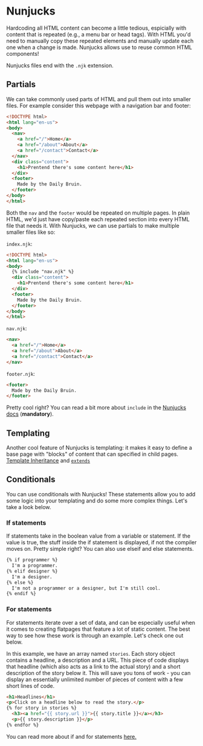 # Nunjucks
Hardcoding all HTML content can become a little tedious, espicially with content that is repeated (e.g., a menu bar or head tags). With HTML you'd need to manually copy these repeated elements and manually update each one when a change is made. Nunjucks allows use to reuse common HTML components!

Nunjucks files end with the `.njk` extension.

## Partials
We can take commonly used parts of HTML and pull them out into smaller files. For example consider this webpage with a navigation bar and footer:

```html
<!DOCTYPE html>
<html lang="en-us">
<body>
  <nav>
    <a href="/">Home</a>
    <a href="/about">About</a>
    <a href="/contact">Contact</a>
  </nav>
  <div class="content">
    <h1>Prentend there's some content here</h1>
  </div>
  <footer>
    Made by the Daily Bruin. 
  </footer>
</body>
</html>
```

Both the `nav` and the `footer` would be repeated on multiple pages. In plain HTML, we'd just have copy/paste each repeated section into every HTML file that needs it. With Nunjucks, we can use partials to make multiple smaller files like so:

`index.njk`:
```html
<!DOCTYPE html>
<html lang="en-us">
<body>
  {% include "nav.njk" %}
  <div class="content">
    <h1>Prentend there's some content here</h1>
  </div>
  <footer>
    Made by the Daily Bruin. 
  </footer>
</body>
</html>
```

`nav.njk`:
```html
<nav>
  <a href="/">Home</a>
  <a href="/about">About</a>
  <a href="/contact">Contact</a>
</nav>
```

`footer.njk`:
```html
<footer>
  Made by the Daily Bruin. 
</footer>
```

Pretty cool right? You can read a bit more about `include` in the [Nunjucks docs](https://mozilla.github.io/nunjucks/templating.html#include) (**mandatory**).

## Templating
Another cool feature of Nunjucks is templating: it makes it easy to define a base page with "blocks" of content that can specified in child pages. 
[Template Inheritance](https://mozilla.github.io/nunjucks/templating.html#template-inheritance) and [`extends`](https://mozilla.github.io/nunjucks/templating.html#extends)


## Conditionals
You can use conditionals with Nunjucks! These statements allow you to add some logic into your templating and do some more complex things. Let's take a look below.

### If statements
If statements take in the boolean value from a variable or statement. If the value is true, the stuff inside the if statement is displayed, if not the compiler moves on. Pretty simple right? You can also use elseif and else statements.
```html
{% if programmer %}
  I'm a programmer.
{% elif designer %}
  I'm a designer.
{% else %}
  I'm not a programmer or a designer, but I'm still cool.
{% endif %}
```

### For statements
For statements iterate over a set of data, and can be especially useful when it comes to creating flatpages that feature a lot of static content. The best way to see how these work is through an example. Let's check one out below.

In this example, we have an array named `stories`. Each story object contains a headline, a description and a URL. This piece of code displays that headline (which also acts as a link to the actual story) and a short description of the story below it. This will save you tons of work - you can display an essentially unlimited number of pieces of content with a few short lines of code.

```html
<h1>Headlines</h1>
<p>Click on a headline below to read the story.</p>
{% for story in stories %}
  <h3><a href="{{ story.url }}">{{ story.title }}</a></h3>
  <p>{{ story.description }}</p>
{% endfor %}
```
You can read more about if and for statements [here.](https://mozilla.github.io/nunjucks/templating.html#if)
